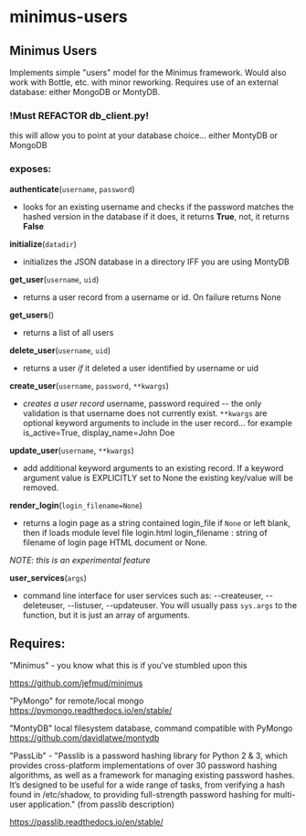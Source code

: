 # minimus-users

## Minimus Users

Implements simple "users" model for the Minimus framework.  Would also work with Bottle, etc. with minor reworking.  Requires use of an external database: either MongoDB or MontyDB.

### !Must REFACTOR db_client.py!

this will allow you to point at your database choice... either MontyDB or MongoDB

### exposes:

 **authenticate**(`username`, `password`) 
 
 - looks for an existing username
   and checks if the password matches the hashed version in the database
   if it does, it returns **True**, not, it returns **False**

**initialize**(`datadir`)

- initializes the JSON database in a directory IFF you are using MontyDB

**get_user**(`username`, `uid`)

- returns a user record from a username
 or id.  On failure returns None
 
**get_users**()

- returns a list of all users

**delete_user**(`username`, `uid`)

- returns a user *if* it deleted a user
     identified by username or uid
     
**create_user**(`username`, `password`, `**kwargs`) 

- *creates a user record*
username, password required -- the only validation is that username does not
currently exist.  `**kwargs` are optional keyword arguments to include in the
user record... for example is_active=True, display_name=John Doe

**update_user**(`username`, `**kwargs`)

- add additional keyword arguments
      to an existing record.  If a keyword argument value is EXPLICITLY set to None
       the existing key/value will be removed.
       

**render_login**(`login_filename=None`)

- returns a login page as a string contained
    login_file if `None` or left blank, then if loads module level file login.html
    login_filename : string of filename of login page HTML document or None.
    
    
*NOTE: this is an experimental feature*

**user_services**(`args`)

- command line interface for user services such as:  --createuser, --deleteuser, --listuser, --updateuser.  You will usually pass `sys.args` to the function, but it is just an array of arguments.


## Requires:

  "Minimus" - you know what this is if you've stumbled upon this
  
  https://github.com/jefmud/minimus
  
  "PyMongo" for remote/local mongo  https://pymongo.readthedocs.io/en/stable/
  
  "MontyDB" local filesystem database, command compatible with PyMongo
  https://github.com/davidlatwe/montydb

  "PassLib" - "Passlib is a password hashing library for Python 2 & 3, which provides cross-platform implementations of over 30 password hashing algorithms, as well as a framework   for managing existing password hashes. It’s designed to be useful for a wide range of tasks, from verifying a hash found in /etc/shadow, to providing full-strength password       hashing for multi-user application." (from passlib description)
  
  https://passlib.readthedocs.io/en/stable/
